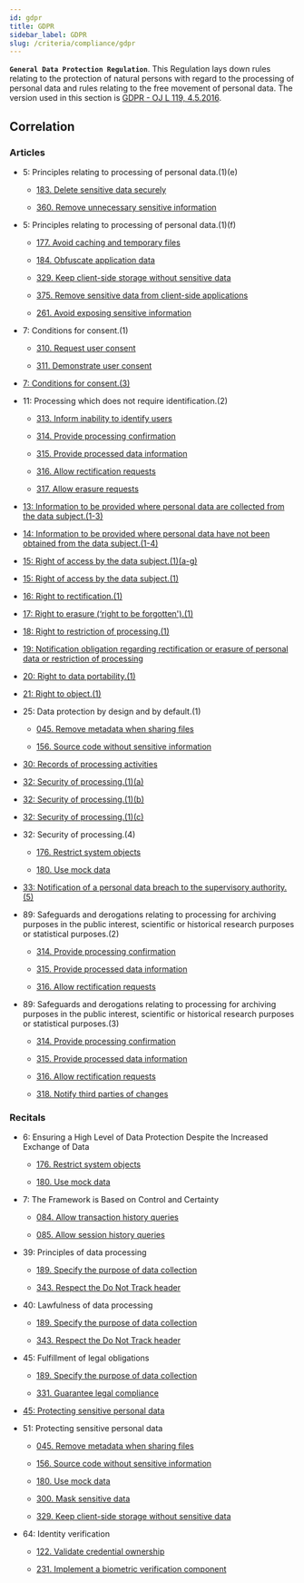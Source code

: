 ```yaml
---
id: gdpr
title: GDPR
sidebar_label: GDPR
slug: /criteria/compliance/gdpr
---
```


**`General Data Protection Regulation`**.
This Regulation lays down rules
relating to the protection of natural persons
with regard to the processing of personal data
and rules relating to the free movement
of personal data.
The version used in this section is
[GDPR - OJ L 119, 4.5.2016](https://gdpr-info.eu/).

## Correlation

### Articles

- 5: Principles relating to processing of personal data.(1)(e)

    - [183. Delete sensitive data securely](/criteria/requirements/183)

    - [360. Remove unnecessary sensitive information](/criteria/requirements/360)

- 5: Principles relating to processing of personal data.(1)(f)

    - [177. Avoid caching and temporary files](/criteria/requirements/177)

    - [184. Obfuscate application data](/criteria/requirements/184)

    - [329. Keep client-side storage without sensitive data](/criteria/requirements/329)

    - [375. Remove sensitive data from client-side applications](/criteria/requirements/375)

    - [261. Avoid exposing sensitive information](/criteria/requirements/261)

- 7: Conditions for consent.(1)

    - [310. Request user consent](/criteria/requirements/310)

    - [311. Demonstrate user consent](/criteria/requirements/311)

- [7: Conditions for consent.(3)](/criteria/requirements/312)

- 11: Processing which does not require identification.(2)

    - [313. Inform inability to identify users](/criteria/requirements/313)

    - [314. Provide processing confirmation](/criteria/requirements/314)

    - [315. Provide processed data information](/criteria/requirements/315)

    - [316. Allow rectification requests](/criteria/requirements/316)

    - [317. Allow erasure requests](/criteria/requirements/317)

- [13: Information to be provided where personal data are collected from the data subject.(1-3)](/criteria/requirements/189)

- [14: Information to be provided where personal data have not been obtained from the data subject.(1-4)](/criteria/requirements/189)

- [15: Right of access by the data subject.(1)(a-g)](/criteria/requirements/315)

- [15: Right of access by the data subject.(1)](/criteria/requirements/314)

- [16: Right to rectification.(1)](/criteria/requirements/316)

- [17: Right to erasure (‘right to be forgotten').(1)](/criteria/requirements/317)

- [18: Right to restriction of processing.(1)](/criteria/requirements/312)

- [19: Notification obligation regarding rectification or erasure of personal data or restriction of processing](/criteria/requirements/318)

- [20: Right to data portability.(1)](/criteria/requirements/315)

- [21: Right to object.(1)](/criteria/requirements/312)

- 25: Data protection by design and by default.(1)

    - [045. Remove metadata when sharing files](/criteria/requirements/045)

    - [156. Source code without sensitive information](/criteria/requirements/156)

- [30: Records of processing activities](/criteria/requirements/189)

- [32: Security of processing.(1)(a)](/criteria/requirements/185)

- [32: Security of processing.(1)(b)](/criteria/requirements/062)

- [32: Security of processing.(1)(c)](/criteria/requirements/072)

- 32: Security of processing.(4)

    - [176. Restrict system objects](/criteria/requirements/176)

    - [180. Use mock data](/criteria/requirements/180)

- [33: Notification of a personal data breach to the supervisory authority.(5)](/criteria/requirements/075)

- 89: Safeguards and derogations relating to processing for archiving purposes in the public interest, scientific or historical research purposes or statistical purposes.(2)

    - [314. Provide processing confirmation](/criteria/requirements/314)

    - [315. Provide processed data information](/criteria/requirements/315)

    - [316. Allow rectification requests](/criteria/requirements/316)

-  89: Safeguards and derogations relating to processing for archiving purposes in the public interest, scientific or historical research purposes or statistical purposes.(3)

    - [314. Provide processing confirmation](/criteria/requirements/314)

    - [315. Provide processed data information](/criteria/requirements/315)

    - [316. Allow rectification requests](/criteria/requirements/316)

    - [318. Notify third parties of changes](/criteria/requirements/318)

### Recitals

- 6: Ensuring a High Level of Data Protection Despite the Increased Exchange of Data

    - [176. Restrict system objects](/criteria/requirements/176)

    - [180. Use mock data](/criteria/requirements/180)

- 7: The Framework is Based on Control and Certainty

    - [084. Allow transaction history queries](/criteria/requirements/084)
  
    - [085. Allow session history queries](/criteria/requirements/085)

- 39: Principles of data processing

    - [189. Specify the purpose of data collection](/criteria/requirements/189)

    - [343. Respect the Do Not Track header](/criteria/requirements/343)

- 40: Lawfulness of data processing

    - [189. Specify the purpose of data collection](/criteria/requirements/189)

    - [343. Respect the Do Not Track header](/criteria/requirements/343)

- 45: Fulfillment of legal obligations

    - [189. Specify the purpose of data collection](/criteria/requirements/189)

    - [331. Guarantee legal compliance](/criteria/requirements/331)

- [45: Protecting sensitive personal data](/criteria/requirements/185)

- 51: Protecting sensitive personal data

    - [045. Remove metadata when sharing files](/criteria/requirements/045)

    - [156. Source code without sensitive information](/criteria/requirements/156)

    - [180. Use mock data](/criteria/requirements/180)

    - [300. Mask sensitive data](/criteria/requirements/300)

    - [329. Keep client-side storage without sensitive data](/criteria/requirements/329)

- 64: Identity verification

    - [122. Validate credential ownership](/criteria/requirements/122)

    - [231. Implement a biometric verification component](/criteria/requirements/231)
